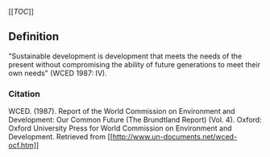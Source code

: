 [[_TOC_]]

## Definition

"Sustainable development is development that meets the needs of the present without compromising the ability of future generations to meet their own needs" (WCED 1987: IV).

### Citation
WCED. (1987). Report of the World Commission on Environment and Development: Our Common Future (The Brundtland Report) (Vol. 4). Oxford: Oxford University Press for World Commission on Environment and Development. Retrieved from [[http://www.un-documents.net/wced-ocf.htm]]